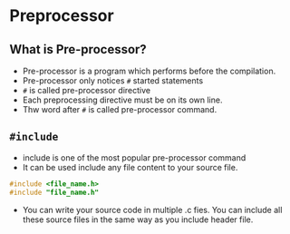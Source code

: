 # Preprocessor

## What is Pre-processor?
* Pre-processor is a program which performs before the compilation.
* Pre-processor only notices `#` started statements
* `#` is called pre-processor directive
* Each preprocessing directive must be on its own line.
* Thw word after `#` is called pre-processor command.
## `#include`
* include is one of the most popular pre-processor command
* It can be used include any file content to your source file.
```c
#include <file_name.h>
#include "file_name.h"
```
* You can write your source code in multiple .c fies. You can include all these source files in the same way as you include header file.